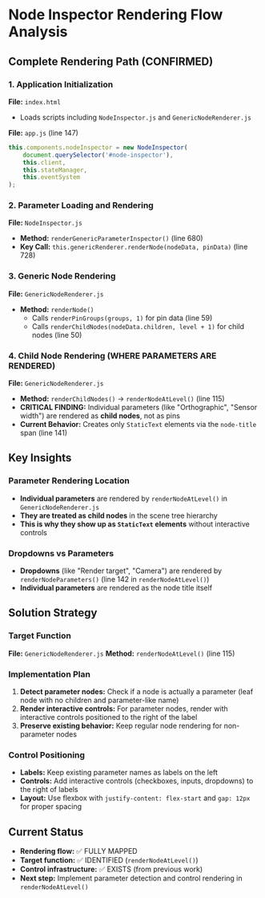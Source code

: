 # Node Inspector Rendering Flow Analysis

## Complete Rendering Path (CONFIRMED)

### 1. Application Initialization
**File:** `index.html`
- Loads scripts including `NodeInspector.js` and `GenericNodeRenderer.js`

**File:** `app.js` (line 147)
```javascript
this.components.nodeInspector = new NodeInspector(
    document.querySelector('#node-inspector'),
    this.client,
    this.stateManager,
    this.eventSystem
);
```

### 2. Parameter Loading and Rendering
**File:** `NodeInspector.js`
- **Method:** `renderGenericParameterInspector()` (line 680)
- **Key Call:** `this.genericRenderer.renderNode(nodeData, pinData)` (line 728)

### 3. Generic Node Rendering
**File:** `GenericNodeRenderer.js`
- **Method:** `renderNode()`
  - Calls `renderPinGroups(groups, 1)` for pin data (line 59)
  - Calls `renderChildNodes(nodeData.children, level + 1)` for child nodes (line 50)

### 4. Child Node Rendering (WHERE PARAMETERS ARE RENDERED)
**File:** `GenericNodeRenderer.js`
- **Method:** `renderChildNodes()` → `renderNodeAtLevel()` (line 115)
- **CRITICAL FINDING:** Individual parameters (like "Orthographic", "Sensor width") are rendered as **child nodes**, not as pins
- **Current Behavior:** Creates only `StaticText` elements via the `node-title` span (line 141)

## Key Insights

### Parameter Rendering Location
- **Individual parameters** are rendered by `renderNodeAtLevel()` in `GenericNodeRenderer.js`
- **They are treated as child nodes** in the scene tree hierarchy
- **This is why they show up as `StaticText` elements** without interactive controls

### Dropdowns vs Parameters
- **Dropdowns** (like "Render target", "Camera") are rendered by `renderNodeParameters()` (line 142 in `renderNodeAtLevel()`)
- **Individual parameters** are rendered as the node title itself

## Solution Strategy

### Target Function
**File:** `GenericNodeRenderer.js`
**Method:** `renderNodeAtLevel()` (line 115)

### Implementation Plan
1. **Detect parameter nodes:** Check if a node is actually a parameter (leaf node with no children and parameter-like name)
2. **Render interactive controls:** For parameter nodes, render with interactive controls positioned to the right of the label
3. **Preserve existing behavior:** Keep regular node rendering for non-parameter nodes

### Control Positioning
- **Labels:** Keep existing parameter names as labels on the left
- **Controls:** Add interactive controls (checkboxes, inputs, dropdowns) to the right of labels
- **Layout:** Use flexbox with `justify-content: flex-start` and `gap: 12px` for proper spacing

## Current Status
- **Rendering flow:** ✅ FULLY MAPPED
- **Target function:** ✅ IDENTIFIED (`renderNodeAtLevel()`)
- **Control infrastructure:** ✅ EXISTS (from previous work)
- **Next step:** Implement parameter detection and control rendering in `renderNodeAtLevel()`